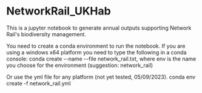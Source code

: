 # NetworkRail_UKHab
This is a jupyter notebook to generate annual outputs supporting Network Rail's biodiversity management.

You need to create a conda environment to run the notebook. If you are using a windows x64 platform you need to type the following in a conda console: conda create --name --file network_rail.txt, where env is the name you choose for the environment (suggestion: network_rail)

Or use the yml file for any platform (not yet tested, 05/09/2023). conda env create -f network_rail.yml

